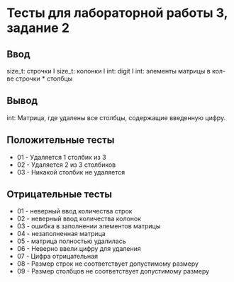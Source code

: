 # Тесты для лабораторной работы 3, задание 2

## Ввод
size_t: строчки I size_t: колонки I int: digit I int: элементы матрицы в кол-ве строчки * столбцы

## Вывод
int: Матрица, где удалены все столбцы, содержащие введенную цифру.

## Положительные тесты
- 01 - Удаляется 1 столбик из 3
- 02 - Удаляется 2 из 3 столбиков
- 03 - Никакой столбик не удаляется

## Отрицательные тесты
- 01 - неверный ввод количества строк
- 02 - неверный ввод количества колонок
- 03 - ошибка в заполнении элементов матрицы
- 04 - незаполненная матрица
- 05 - матрица полностью удалилась
- 06 - Неверно ввели цифру для удаления
- 07 - Цифра отрицательная
- 08 - Размер строк не соответствует допустимому размеру
- 09 - Размер столбцов не соответствует допустимому размеру